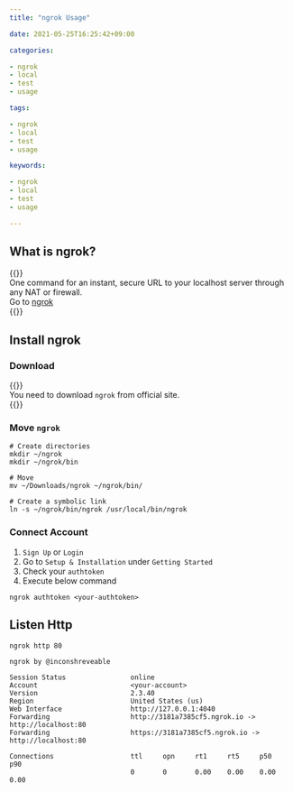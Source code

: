 ```yaml
---
title: "ngrok Usage"

date: 2021-05-25T16:25:42+09:00

categories:

- ngrok
- local
- test
- usage

tags:

- ngrok
- local
- test
- usage

keywords:

- ngrok
- local
- test
- usage

---
```


## What is ngrok?

{{<admonition note ngrok true>}}  
One command for an instant, secure URL to your localhost server through any NAT or firewall.  
Go to [ngrok](https://ngrok.com/)  
{{</admonition>}}

## Install ngrok

### Download

{{<admonition note Download true>}}  
You need to download `ngrok` from official site.  
{{</admonition>}}

### Move `ngrok`

```shell
# Create directories
mkdir ~/ngrok
mkdir ~/ngrok/bin

# Move
mv ~/Downloads/ngrok ~/ngrok/bin/

# Create a symbolic link
ln -s ~/ngrok/bin/ngrok /usr/local/bin/ngrok
```

### Connect Account

1. `Sign Up` or `Login`
2. Go to `Setup & Installation` under `Getting Started`
3. Check your `authtoken`
4. Execute below command

```shell
ngrok authtoken <your-authtoken>
```

## Listen Http

```shell
ngrok http 80
```

```shell
ngrok by @inconshreveable

Session Status                online
Account                       <your-account>
Version                       2.3.40
Region                        United States (us)
Web Interface                 http://127.0.0.1:4040
Forwarding                    http://3181a7385cf5.ngrok.io -> http://localhost:80
Forwarding                    https://3181a7385cf5.ngrok.io -> http://localhost:80

Connections                   ttl     opn     rt1     rt5     p50     p90
                              0       0       0.00    0.00    0.00    0.00
```


